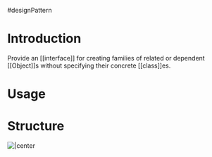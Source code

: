 #designPattern 
# Introduction 
Provide an [[interface]] for creating families of related or dependent [[Object]]s without specifying their concrete [[class]]es.
# Usage
# Structure 
![|center](https://upload.wikimedia.org/wikipedia/commons/thumb/a/a7/Abstract_factory.svg/1034px-Abstract_factory.svg.png)
